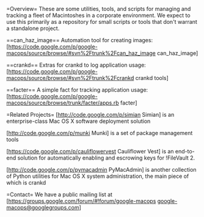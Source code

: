 =Overview=
These are some utilities, tools, and scripts for managing and tracking a fleet of Macintoshes in a corporate environment. We expect to use this primarily as a repository for small scripts or tools that don't warrant a standalone project.

==can_haz_image==
Automation tool for creating images:
[https://code.google.com/p/google-macops/source/browse/#svn%2Ftrunk%2Fcan_haz_image can_haz_image]

==crankd==
Extras for crankd to log application usage:
[https://code.google.com/p/google-macops/source/browse/#svn%2Ftrunk%2Fcrankd crankd tools]

==facter==
A simple fact for tracking application usage:
[https://code.google.com/p/google-macops/source/browse/trunk/facter/apps.rb facter]

=Related Projects=
[http://code.google.com/p/simian Simian] is an enterprise-class Mac OS X software deployment solution

[http://code.google.com/p/munki Munki] is a set of package management tools

[https://code.google.com/p/cauliflowervest Cauliflower Vest] is an end-to-end solution for automatically enabling and escrowing keys for !FileVault 2.

[http://code.google.com/p/pymacadmin PyMacAdmin] is another collection of Python utilities for Mac OS X system administration, the main piece of which is crankd

=Contact=
We have a public mailing list at [https://groups.google.com/forum/#!forum/google-macops google-macops@googlegroups.com]
